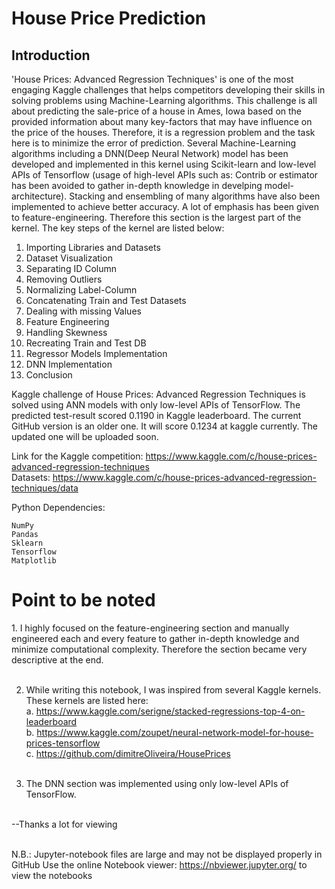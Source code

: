 # House Price Prediction

## Introduction
'House Prices: Advanced Regression Techniques' is one of the most engaging Kaggle challenges that helps competitors developing their skills in solving problems using Machine-Learning algorithms. This challenge is all about predicting the sale-price of a house in Ames, Iowa based on the provided information about many key-factors that may have influence on the price of the houses. Therefore, it is a regression problem and the task here is to minimize the error of prediction. Several Machine-Learning algorithms including a DNN(Deep Neural Network) model has been developed and implemented in this kernel using Scikit-learn and low-level APIs of Tensorflow (usage of high-level APIs such as: Contrib or estimator has been avoided to gather in-depth knowledge in develping model-architecture). Stacking and ensembling of many algorithms have also been implemented to achieve better accuracy. A lot of emphasis has been given to feature-engineering. Therefore this section is the largest part of the kernel. The key steps of the kernel are listed below:

1. Importing Libraries and Datasets
2. Dataset Visualization
3. Separating ID Column
4. Removing Outliers
5. Normalizing Label-Column
6. Concatenating Train and Test Datasets
7. Dealing with missing Values
8. Feature Engineering
9. Handling Skewness
10. Recreating Train and Test DB
11. Regressor Models Implementation
12. DNN Implementation
13. Conclusion

Kaggle challenge of House Prices: Advanced Regression Techniques is solved using ANN models with only low-level APIs of TensorFlow. The predicted test-result scored 0.1190 in Kaggle leaderboard. The current GitHub version is an older one. It will score 0.1234 at kaggle currently. The updated one will be uploaded soon.

Link for the Kaggle competition: https://www.kaggle.com/c/house-prices-advanced-regression-techniques <br>
Datasets: https://www.kaggle.com/c/house-prices-advanced-regression-techniques/data

Python Dependencies:

    NumPy
    Pandas
    Sklearn
    Tensorflow
    Matplotlib


# Point to be noted
<p>
1. I highly focused on the feature-engineering section and manually engineered each and every feature to gather in-depth knowledge and minimize computational complexity. Therefore the section became very descriptive at the end.<br><br>

2. While writing this notebook, I was inspired from several Kaggle kernels. These kernels are listed here:<br>
a. https://www.kaggle.com/serigne/stacked-regressions-top-4-on-leaderboard<br>
b. https://www.kaggle.com/zoupet/neural-network-model-for-house-prices-tensorflow<br>
c. https://github.com/dimitreOliveira/HousePrices
<br><br>

3. The DNN section was implemented using only low-level APIs of TensorFlow.<br><br>

--Thanks a lot for viewing<br><br></p>


N.B.: Jupyter-notebook files are large and may not be displayed properly in GitHub Use the online Notebook viewer: https://nbviewer.jupyter.org/ to view the notebooks

